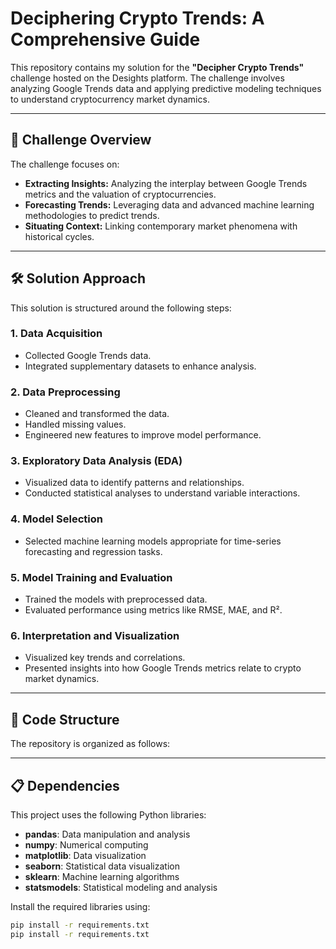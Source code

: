 # Deciphering Crypto Trends: A Comprehensive Guide

This repository contains my solution for the **"Decipher Crypto Trends"** challenge hosted on the Desights platform. The challenge involves analyzing Google Trends data and applying predictive modeling techniques to understand cryptocurrency market dynamics.

---

## 📌 Challenge Overview

The challenge focuses on:

- **Extracting Insights:** Analyzing the interplay between Google Trends metrics and the valuation of cryptocurrencies.
- **Forecasting Trends:** Leveraging data and advanced machine learning methodologies to predict trends.
- **Situating Context:** Linking contemporary market phenomena with historical cycles.

---

## 🛠️ Solution Approach

This solution is structured around the following steps:

### 1. **Data Acquisition**
   - Collected Google Trends data.
   - Integrated supplementary datasets to enhance analysis.

### 2. **Data Preprocessing**
   - Cleaned and transformed the data.
   - Handled missing values.
   - Engineered new features to improve model performance.

### 3. **Exploratory Data Analysis (EDA)**
   - Visualized data to identify patterns and relationships.
   - Conducted statistical analyses to understand variable interactions.

### 4. **Model Selection**
   - Selected machine learning models appropriate for time-series forecasting and regression tasks.

### 5. **Model Training and Evaluation**
   - Trained the models with preprocessed data.
   - Evaluated performance using metrics like RMSE, MAE, and R².

### 6. **Interpretation and Visualization**
   - Visualized key trends and correlations.
   - Presented insights into how Google Trends metrics relate to crypto market dynamics.

---

## 📂 Code Structure

The repository is organized as follows:


---

## 📋 Dependencies

This project uses the following Python libraries:

- **pandas**: Data manipulation and analysis
- **numpy**: Numerical computing
- **matplotlib**: Data visualization
- **seaborn**: Statistical data visualization
- **sklearn**: Machine learning algorithms
- **statsmodels**: Statistical modeling and analysis

Install the required libraries using:

```bash
pip install -r requirements.txt
pip install -r requirements.txt

  
